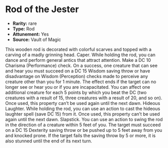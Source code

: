 
# Rod of the Jester

* **Rarity:** rare
* **Type:** Rod
* **Attunement:** Yes
* **Source:** Vault of Magic


This wooden rod is decorated with colorful scarves and topped with a carving of a madly grinning head. Caper. While holding the rod, you can dance and perform general antics that attract attention. Make a DC 10 Charisma (Performance) check. On a success, one creature that can see and hear you must succeed on a DC 15 Wisdom saving throw or have disadvantage on Wisdom (Perception) checks made to perceive any creature other than you for 1 minute. The effect ends if the target can no longer see or hear you or if you are incapacitated. You can affect one additional creature for each 5 points by which you beat the DC (two creatures with a result of 15, three creatures with a result of 20, and so on). Once used, this property can’t be used again until the next dawn. Hideous Laughter. While holding the rod, you can use an action to cast the hideous laughter spell (save DC 15) from it. Once used, this property can’t be used again until the next dawn. Slapstick. You can use an action to swing the rod in the direction of a creature within 5 feet of you. The target must succeed on a DC 15 Dexterity saving throw or be pushed up to 5 feet away from you and knocked prone. If the target fails the saving throw by 5 or more, it is also stunned until the end of its next turn.
